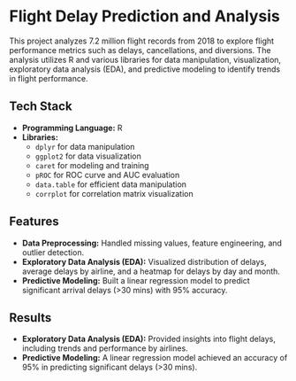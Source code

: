 # Flight Delay Prediction and Analysis

This project analyzes 7.2 million flight records from 2018 to explore flight performance metrics such as delays, cancellations, and diversions. The analysis utilizes R and various libraries for data manipulation, visualization, exploratory data analysis (EDA), and predictive modeling to identify trends in flight performance.

## Tech Stack

- **Programming Language:** R
- **Libraries:**
  - `dplyr` for data manipulation
  - `ggplot2` for data visualization
  - `caret` for modeling and training
  - `pROC` for ROC curve and AUC evaluation
  - `data.table` for efficient data manipulation
  - `corrplot` for correlation matrix visualization

## Features

- **Data Preprocessing:** Handled missing values, feature engineering, and outlier detection.
- **Exploratory Data Analysis (EDA):** Visualized distribution of delays, average delays by airline, and a heatmap for delays by day and month.
- **Predictive Modeling:** Built a linear regression model to predict significant arrival delays (>30 mins) with 95% accuracy.

## Results

- **Exploratory Data Analysis (EDA):** Provided insights into flight delays, including trends and performance by airlines.
- **Predictive Modeling:** A linear regression model achieved an accuracy of 95% in predicting significant delays (>30 mins).
